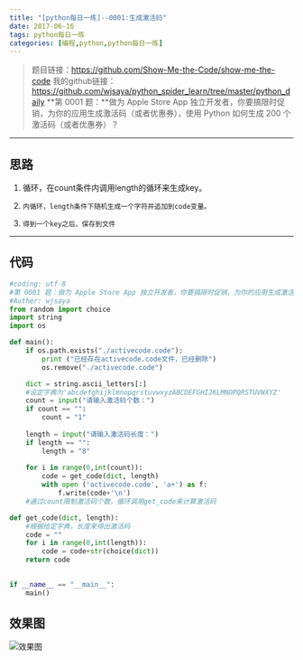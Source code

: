 ```yaml
---
title: "[python每日一练]--0001:生成激活码"
date: 2017-06-16
tags: python每日一练
categories: [编程,python,python每日一练]
---
```


> 题目链接：https://github.com/Show-Me-the-Code/show-me-the-code
我的github链接：https://github.com/wjsaya/python_spider_learn/tree/master/python_daily
**第 0001 题：**做为 Apple Store App 独立开发者，你要搞限时促销，为你的应用生成激活码（或者优惠券），使用 Python 如何生成 200 个激活码（或者优惠券）？

<!--more-->

----------


思路
--
 1. 循环，在count条件内调用length的循环来生成key。
 2.     内循环，length条件下随机生成一个字符并追加到code变量。
 3.     得到一个key之后，保存到文件
 
 


----------


代码
--

``` python
#coding: utf-8
#第 0001 题：做为 Apple Store App 独立开发者，你要搞限时促销，为你的应用生成激活码（或者优惠券），使用 Python 如何生成 200 个激活码（或者优惠券）
#Auther: wjsaya
from random import choice
import string
import os

def main():
    if os.path.exists("./activecode.code"):
        print ("已经存在activecode.code文件，已经删除")
        os.remove("./activecode.code")

    dict = string.ascii_letters[:]
    #设定字典为'abcdefghijklmnopqrstuvwxyzABCDEFGHIJKLMNOPQRSTUVWXYZ'
    count = input("请输入激活码个数：")
    if count == "":
        count = "1"
    
    length = input("请输入激活码长度：")
    if length == "":
        length = "8"
   
    for i in range(0,int(count)):
        code = get_code(dict, length)
        with open ('activecode.code', 'a+') as f:
            f.write(code+'\n')
    #通过count限制激活码个数，循环调用get_code来计算激活码 

def get_code(dict, length):
    #根据给定字典，长度来得出激活码
    code = ""
    for i in range(0,int(length)):
        code = code+str(choice(dict))
    return code
 

if __name__ == "__main__":
    main()


```

效果图
--
![效果图](http://img.blog.csdn.net/20170616174126974?watermark/2/text/aHR0cDovL2Jsb2cuY3Nkbi5uZXQvc2F5YV93ag==/font/5a6L5L2T/fontsize/400/fill/I0JBQkFCMA==/dissolve/70/gravity/SouthEast)

